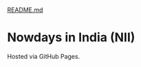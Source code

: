 [README.md](https://github.com/user-attachments/files/22198422/README.md)
# Nowdays in India (NII)

Hosted via GitHub Pages.
